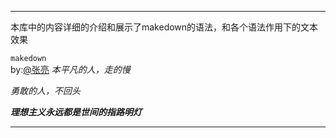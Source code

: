 ___
本库中的内容详细的介绍和展示了makedown的语法，和各个语法作用下的文本效果<br>

`makedown`<br>
by:[@张亮](https://gitee.com/may_you_marry_in_red_admin)
_本平凡的人，走的慢_

_勇敢的人，不回头_

***理想主义永远都是世间的指路明灯***
___

